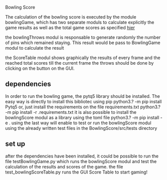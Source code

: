 
Bowling Score

The calculation of the bowling score is executed by the module bowlingGame, which has two separate moduls to calculate explicitly 
the game results as well as the total game scores as specified [hier ](https://www.liveabout.com/bowling-scoring-420895)

the bowlingThrows modul is responsable to generate randomly the number of pins which remained staying. This result would be pass to BowlingGame modul to calculate the result

the ScoreTable modul shows graphically the results of every frame and the reached total scores till the current frame
the throws should be done by clicking on the button on the GUI.

## dependencies
In order to run the bowling game, the pytq5 library should be installed. The easy way is directly to install this bibliotec using pip
        python3.? -m pip install Pytq5
or, just install the requirements on the file requirements.txt
        python3.? -m pip install -r .requirements.txt
it is also possible to install the bowlingScore modul as a library using the toml file 
        python3.? -m pip install -e .
using the last way will enable to test or run the bowlingScore modul using the already written test files in the 
BowlingScore/src/tests directory 

## set up

after the dependencies have been installed, it could be possible to run the file testBowlingGame.py which runs the bowlingScore modul and test the calculation of the results and scores of the game.
the file test_bowlingScoreTable.py runs the GUI Score Table to start gaming!

